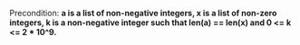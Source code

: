 Precondition: **a is a list of non-negative integers, x is a list of non-zero integers, k is a non-negative integer such that len(a) == len(x) and 0 <= k <= 2 * 10^9.**